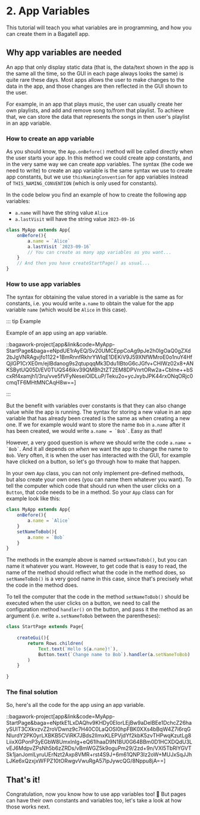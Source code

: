 <script>
	import ViewApp from '$lib/ViewApp.svelte'
</script>

# 2. App Variables
This tutorial will teach you what variables are in programming, and how you can create them in a Bagatell app.



## Why app variables are needed
An app that only display static data (that is, the data/text shown in the app is the same all the time, so the GUI in each page always looks the same) is quite rare these days. Most apps allows the user to make changes to the data in the app, and those changes are then reflected in the GUI shown to the user.

For example, in an app that plays music, the user can usually create her own playlists, and add and remove song to/from that playlist. To achieve that, we can store the data that represents the songs in then user's playlist in an app variable.




### How to create an app variable
As you should know, the `App.onBefore()` method will be called directly when the user starts your app. In this method we could create app constants, and in the very same way we can create app variables. The syntax (the code we need to write) to create an app variable is the same syntax we use to create app constants, but we use `thisNamingConvention` for app variables instead of `THIS_NAMING_CONVENTION` (which is only used for constants).

In the code below you find an example of how to create the following app variables:

* `a.name` will have the string value `Alice`
* `a.lastVisit` will have the string value `2023-09-16`

```js
class MyApp extends App{
	onBefore(){
		a.name = `Alice`
		a.lastVisit `2023-09-16`
		// You can create as many app variables as you want...
	}
	// And then you have createStartPage() as usual...
}
```



### How to use app variables
The syntax for obtaining the value stored in a variable is the same as for constants, i.e. you would write `a.name` to obtain the value for the app variable `name` (which would be `Alice` in this case).

::: tip Example

Example of an app using an app variable.

::bagawork-project[app&link&code=MyApp-StartPage&baga=eNpdUE1rAyEQ/Sv20UMCEppCoAg9pJe2h0IgOaQ0gZXd2bJgVNRAgvjfo1122+1BmRnnfRkhrYWIqE1DEKiV9J59XNfWMroE0o1nuY4HfQjlGP1CrXE0m/ejIBdanog9s2qtupqqMk3Ddu1IBtoG6cJGfv+CHIWz02x8+ANKSBytUQ05D/EV0TUQS46ikv39QMBh2tZT2EM8DPVnrtORw2a+CbIne++bScxRf4xamjh1/3ru/vve5fVFyNeseiOlDLuP/Teku2o+ycJxybJPK44rxONqORjc0cmqTF6MHtMNCAqH8w==]

:::

But the benefit with variables over constants is that they can also change value while the app is running. The syntax for storing a new value in an app variable that has already been created is the same as when creating a new one. If we for example would want to store the name `Bob` in `a.name` after it has been created, we would write `` a.name = `Bob` ``. Easy as that!

However, a very good question is *where* we should write the code `` a.name = `Bob` ``. And it all depends on *when* we want the app to change the name to `Bob`. Very often, it is when the user has interacted with the GUI, for example have clicked on a button, so let's go through how to make that happen.

In your own `App` class, you can not only implement pre-defined methods, but also create your own ones (you can name them whatever you want). To tell the computer which code that should run when the user clicks on a `Button`, that code needs to be in a method. So your `App` class can for example look like this:

```js
class MyApp extends App{
	onBefore(){
		a.name = `Alice`
	}
	setNameToBob(){
		a.name = `Bob`
	}
}
```

The methods in the example above is named `setNameToBob()`, but you can name it whatever you want. However, to get code that is easy to read, the name of the method should reflect what the code in the method does, so `setNameToBob()` is a very good name in this case, since that's precisely what the code in the method does.

To tell the computer that the code in the method `setNameToBob()` should be executed when the user clicks on a button, we need to call the configuration method `handler()` on the button, and pass it the method as an argument (i.e. write `a.setNameToBob` between the parentheses):

```js
class StartPage extends Page{
	
	createGui(){
		return Rows.children(
			Text.text(`Hello ${a.name}!`),
			Button.text(`Change name to Bob`).handler(a.setNameToBob)
		)
	}
	
}
```




### The final solution
So, here's all the code for the app using an app variable.

::bagawork-project[app&link&code=MyApp-StartPage&baga=eNptkE1LxDAQhv9KHDy0EIorLEjBw9aDelBEe1DchcZ26haySUlT3CXkvzvZ2roVDwnz9c7H40C0LaQOSl0hpFBK0XXs4bBqW4Z7i6rqGNlurdY2PK0yrLXBKB5CViRK7JBds2IlmxKLEPVjdYf2kbK5zvTHPwqKzutLg8LiixXGPonP3yEGbW8UmxInIg+eQ61lhaaD9N1BU0G64BBm0D1HCXDQdU3LvEJ6MdpvZPsNh5b6zZRDs/vBmWGZ5k9oguPm29/2zd+9n/VXl5TbRlYGVTSk1janJomlLyruUErNzt2Axp8VMR+rst4S9J+6m61QNP3Iz2oW+MUJxSqJJhLJKe6xQzxjxWFPZ10tORwgvVwuRgA57lpJywcQG/8Nppu8jA==]




## That's it!
Congratulation, now you know how to use app variables too! 🥳 But pages can have their own constants and variables too, let's take a look at how those works next.
